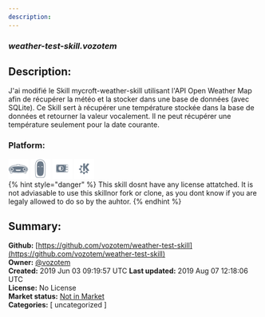 ```yaml
---
description: 
---
```


### _weather-test-skill.vozotem_  
## Description:  
J'ai modifié le Skill mycroft-weather-skill utilisant l'API Open Weather Map afin de récupérer la météo et la stocker dans une base de données (avec SQLite). Ce Skill sert à récupérer une température stockée dans la base de données et retourner la valeur vocalement. Il ne peut récupérer une température seulement pour la date courante.  
### Platform:  
 ![Mark I](../.gitbook/assets/mark-1-icon.png)  ![Mark II](../.gitbook/assets/mark-2-icon.png)  ![Picroft](../.gitbook/assets/picroft-icon.png)  ![plasmoid](../.gitbook/assets/kde.png)   
{% hint style="danger" %}
This skill dosnt have any license attatched. It is not adviasable to use this skillnor fork or clone, as you dont know if you are legaly allowed to do so by the auhtor.
{% endhint %}
  
## Summary:  
**Github:** [https://github.com/vozotem/weather-test-skill](https://github.com/vozotem/weather-test-skill)  
**Owner:** [@vozotem](https://github.com/vozotem)  
**Created:** 2019 Jun 03 09:19:57 UTC  **Last updated:** 2019 Aug 07 12:18:06 UTC  
**License:** No License  
**Market status:** [Not in Market](https://market.mycroft.ai/skill/)  
**Categories:** [ uncategorized ]   
